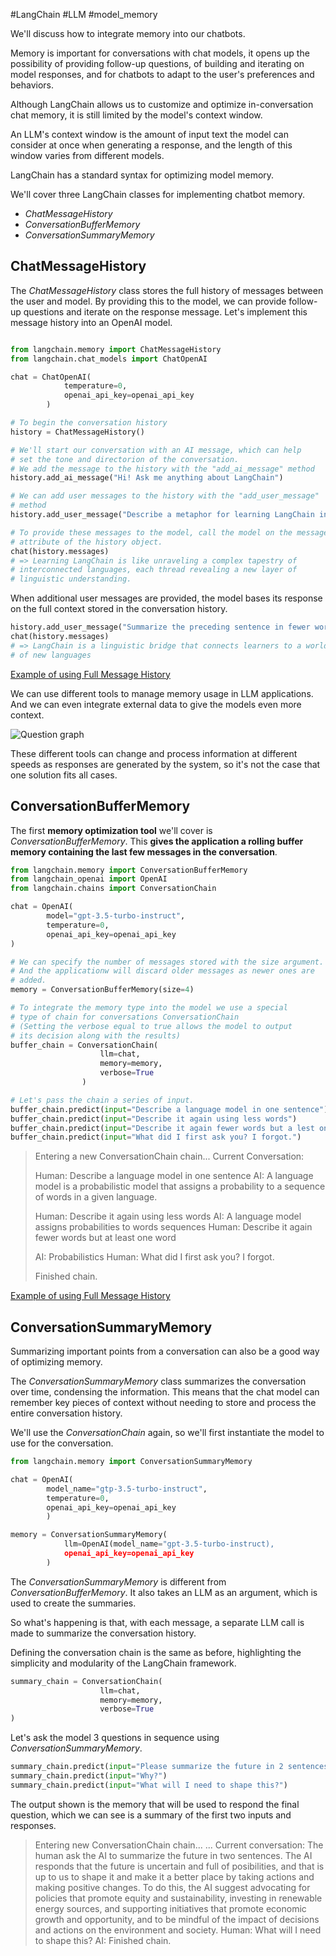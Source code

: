 
#LangChain #LLM #model_memory

We'll discuss how to integrate memory into our chatbots.

Memory is important for conversations with chat models, it opens up the possibility of providing follow-up questions, of building and iterating on model responses, and for chatbots to adapt to the user's preferences and behaviors.

Although LangChain allows us to customize and optimize in-conversation chat memory, it is still limited by the model's context window.

An LLM's context window is the amount of input text the model can consider at once when generating a response, and the length of this window varies from different models. 

LangChain has a standard syntax for optimizing model memory.

We'll cover three LangChain classes for implementing chatbot memory. 
- *ChatMessageHistory*
- *ConversationBufferMemory*
- *ConversationSummaryMemory*


## ChatMessageHistory

The *ChatMessageHistory* class stores the full history of messages between the user and model.
By providing this to the model, we can provide follow-up questions and iterate on the response message. 
Let's implement this message history into an OpenAI model.
```python

from langchain.memory import ChatMessageHistory
from langchain.chat_models import ChatOpenAI

chat = ChatOpenAI(
			temperature=0,
			openai_api_key=openai_api_key
		)

# To begin the conversation history
history = ChatMessageHistory()

# We'll start our conversation with an AI message, which can help
# set the tone and directorion of the conversation.
# We add the message to the history with the "add_ai_message" method
history.add_ai_message("Hi! Ask me anything about LangChain")

# We can add user messages to the history with the "add_user_message"
# method 
history.add_user_message("Describe a metaphor for learning LangChain in one sentence")

# To provide these messages to the model, call the model on the messages
# attribute of the history object.
chat(history.messages)
# => Learning LangChain is like unraveling a complex tapestry of 
# interconnected languages, each thread revealing a new layer of 
# linguistic understanding.
```

When additional user messages are provided, the model bases its response on the full context stored in the conversation history.
```python
history.add_user_message("Summarize the preceding sentence in fewer words")
chat(history.messages)
# => LangChain is a linguistic bridge that connects learners to a world
# of new languages
```

[Example of using Full Message History](./03_integrating_a_chatbot_message_history.py)

We can use different tools to manage memory usage in LLM applications. And we can even integrate external data to give the models even more context. 

![Question graph](Ques.canvas)

These different tools can change and process information at different speeds as responses are generated by the system, so it's not the case that one solution fits all cases.

## ConversationBufferMemory
The first **memory optimization tool** we'll cover is *ConversationBufferMemory*. This **gives the application a rolling buffer memory containing the last few messages in the conversation**.

```python
from langchain.memory import ConversationBufferMemory
from langchain_openai import OpenAI
from langchain.chains import ConversationChain

chat = OpenAI(
		model="gpt-3.5-turbo-instruct",
		temperature=0,
		openai_api_key=openai_api_key
)

# We can specify the number of messages stored with the size argument.
# And the applicationw will discard older messages as newer ones are
# added.
memory = ConversationBufferMemory(size=4)

# To integrate the memory type into the model we use a special 
# type of chain for conversations ConversationChain
# (Setting the verbose equal to true allows the model to output 
# its decision along with the results)
buffer_chain = ConversationChain(
					llm=chat,
					memory=memory,
					verbose=True
				)

# Let's pass the chain a series of input.
buffer_chain.predict(input="Describe a language model in one sentence")
buffer_chain.predict(input="Describe it again using less words")
buffer_chain.predict(input="Describe it again fewer words but a lest one word")
buffer_chain.predict(input="What did I first ask you? I forgot.")
```

>Entering a new ConversationChain chain...
> Current Conversation:
> 
> Human: Describe a language model in one sentence
> AI: A language model is a probabilistic model that assigns a probability to a sequence of words in a given language.
> 
> Human: Describe it again using less words
> AI: A language model assigns probabilities to words sequences
> Human: Describe it again fewer words but at least one word
> 
> AI: Probabilistics
> Human: What did I first ask you? I forgot.
> 
> Finished chain.


[Example of using Full Message History](./03_integrating_a_chatbot_message_history.py)

## ConversationSummaryMemory

Summarizing important points from a conversation can also be a good way of optimizing memory.

The *ConversationSummaryMemory* class  summarizes the conversation over time, condensing the information. This means that the chat model can remember key pieces of context without needing to store and process the entire conversation history.

We'll use the *ConversationChain* again, so we'll first instantiate the model to use for the conversation.

```python
from langchain.memory import ConversationSummaryMemory

chat = OpenAI(
		model_name="gtp-3.5-turbo-instruct",
		temperature=0,
		openai_api_key=openai_api_key
		)

memory = ConversationSummaryMemory(
			llm=OpenAI(model_name="gpt-3.5-turbo-instruct),
			openai_api_key=openai_api_key
		)
```

The *ConversationSummaryMemory* is different from *ConversationBufferMemory*. It also takes an LLM as an argument, which is used to create the summaries.

So what's happening is that, with each message, a separate LLM call is made to summarize the conversation history.

Defining the conversation chain is the same as before, highlighting the simplicity and modularity of the LangChain framework.

```python
summary_chain = ConversationChain(
					llm=chat,
					memory=memory,
					verbose=True
)
```

Let's ask the model 3 questions in sequence using *ConversationSummaryMemory*.

```python
summary_chain.predict(input="Please summarize the future in 2 sentences")
summary_chain.predict(input="Why?")
summary_chain.predict(input="What will I need to shape this?")
```

The output shown is the memory that will be used to respond the final question, which we can see is a summary of the first two inputs and responses.


> Entering new ConversationChain chain...
> ...
> Current conversation:
> The human ask the AI to summarize the future in two sentences.
> The AI responds that the future is uncertain and full of posibilities,
> and that is up to us to shape it and make it a better place by taking
> actions and making positive changes. To do this, the AI suggest 
> advocating for policies that promote equity and sustainability, 
> investing in renewable energy sources, and supporting initiatives that
> promote economic growth and opportunity, and to be mindful of the
> impact of decisions and actions on the environment and society. 
> Human: What will I need to shape this?
> AI: 
> Finished chain.



